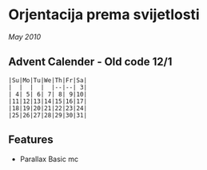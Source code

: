 # Orjentacija prema svijetlosti
_May 2010_

## Advent Calender - Old code 12/1

    |Su|Mo|Tu|We|Th|Fr|Sa|
    |  |  |  |  |--|--| 3|
    | 4| 5| 6| 7| 8| 9|10|
    |11|12|13|14|15|16|17|
    |18|19|20|21|22|23|24|
    |25|26|27|28|29|30|31|

## Features

- Parallax Basic mc
 
